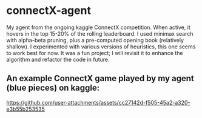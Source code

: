 # connectX-agent
My agent from the ongoing kaggle ConnectX competition. When active, it hovers in the top 15-20% of the rolling leaderboard.
I used minimax search with alpha–beta pruning, plus a pre-computed opening book (relatively shallow).
I experimented with various versions of heuristics, this one seems to work best for now.
It was a fun project; I will revisit it to enhance the algorithm and refactor the code in future.


## An example ConnectX game played by my agent (blue pieces) on kaggle:

https://github.com/user-attachments/assets/cc27142d-f505-45a2-a320-e3b55b253535
